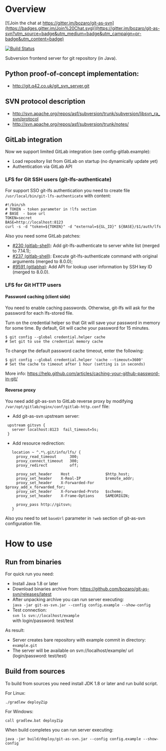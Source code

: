 # Overview

[![Join the chat at https://gitter.im/bozaro/git-as-svn](https://badges.gitter.im/Join%20Chat.svg)](https://gitter.im/bozaro/git-as-svn?utm_source=badge&utm_medium=badge&utm_campaign=pr-badge&utm_content=badge)

[![Build Status](https://travis-ci.org/bozaro/git-as-svn.svg?branch=master)](https://travis-ci.org/bozaro/git-as-svn)

Subversion frontend server for git repository (in Java).

## Python proof-of-concept implementation:

 * http://git.q42.co.uk/git_svn_server.git

## SVN protocol description

 * http://svn.apache.org/repos/asf/subversion/trunk/subversion/libsvn_ra_svn/protocol
 * http://svn.apache.org/repos/asf/subversion/trunk/notes/

## GitLab integration

Now we support limited GitLab integration (see config-gitlab.example):

 * Load repository list from GitLab on startup (no dynamically update yet)
 * Authentication via GitLab API

### LFS for Git SSH users (git-lfs-authenticate)

For support SSO git-lfs authentication you need to create file ```/usr/local/bin/git-lfs-authenticate``` with content:

```
#!/bin/sh
# TOKEN - token parameter in !lfs section
# BASE  - base url
TOKEN=secret
BASE=http://localhost:8123
curl -s -d "token=${TOKEN}" -d "external=${GL_ID}" ${BASE}/$1/auth/lfs
```

Also you need some GitLab patches:

 * [#230 (gitlab-shell)](https://github.com/gitlabhq/gitlab-shell/pull/230): Add git-lfs-authenticate to server white list (merged to 7.14.1);
 * [#237 (gitlab-shell)](https://github.com/gitlabhq/gitlab-shell/pull/237): Execute git-lfs-authenticate command with original arguments (merged to 8.0.0);
 * [#9591 (gitlabhq)](https://github.com/gitlabhq/gitlabhq/pull/9591): Add API for lookup user information by SSH key ID (merged to 8.0.0).

### LFS for Git HTTP users

#### Password caching (client side)

You need to enable caching passwords. Otherwise, git-lfs will ask for the password for each lfs-stored file.

Turn on the credential helper so that Git will save your password in memory for some time. By default, Git will cache your password for 15 minutes.
```
$ git config --global credential.helper cache
# Set git to use the credential memory cache
```

To change the default password cache timeout, enter the following:
```
$ git config --global credential.helper 'cache --timeout=3600'
# Set the cache to timeout after 1 hour (setting is in seconds)
```

More info: https://help.github.com/articles/caching-your-github-password-in-git/

#### Reverse proxy

You need add git-as-svn to GitLab reverse proxy by modifying ```/var/opt/gitlab/nginx/conf/gitlab-http.conf``` file:

 * Add git-as-svn upstream server:
```
 upstream gitsvn {
   server localhost:8123  fail_timeout=5s;
 } 
```
 * Add resource redirection:
```
   location ~ ^.*\.git/info/lfs/ {
     proxy_read_timeout      300;
     proxy_connect_timeout   300;
     proxy_redirect          off;
 
     proxy_set_header    Host                $http_host;
     proxy_set_header    X-Real-IP           $remote_addr;
     proxy_set_header    X-Forwarded-For     $proxy_add_x_forwarded_for;
     proxy_set_header    X-Forwarded-Proto   $scheme;
     proxy_set_header    X-Frame-Options     SAMEORIGIN;
 
     proxy_pass http://gitsvn;
   }
```

Also you need to set ```baseUrl``` parameter in ```!web``` section of git-as-svn configuration file.

# How to use

## Run from binaries

For quick run you need:

 * Install Java 1.8 or later
 * Download binaries archive from: https://github.com/bozaro/git-as-svn/releases/latest
 * After unpacking archive you can run server executing:<br/>
   `java -jar git-as-svn.jar --config config.example --show-config`
 * Test connection:<br/>
   `svn ls svn://localhost/example`<br/>
   with login/password: test/test

As result:

 * Server creates bare repository with example commit in directory: `example.git`
 * The server will be available on svn://localhost/example/ url (login/password: test/test)

## Build from sources

To build from sources you need install JDK 1.8 or later and run build script.

For Linux:

    ./gradlew deployZip

For Windows:

    call gradlew.bat deployZip

When build completes you can run server executing:

    java -jar build/deploy/git-as-svn.jar --config config.example --show-config

